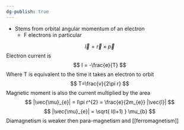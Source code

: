 ```yaml
---
dg-publish: true
---
```

- Stems from orbital angular momentum of an electron
	- F electrons in particular

$$
\vec{l} = \vec{r}\times  \vec{p}
$$
Electron current is 
$$
I = -\frac{e}{T}
$$
Where T is equivalent to the time it takes an electron to orbit
$$
T=\frac{v}{2\pi r} 
$$
Magnetic moment is also the current multiplied by the area 
$$
|\vec{\mu}_{e}| = I\pi r^{2} = \frac{e}{2m_{e}} |\vec{l}|
$$
$$
|\vec{\mu}_{e}| = \sqrt{ l(l+1) } \mu_{b}
$$
Diamagnetism is weaker then para-magnetism and [[ferromagnetism]]





